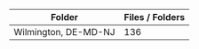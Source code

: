 | Folder               |   Files / Folders |
|----------------------|-------------------|
| Wilmington, DE-MD-NJ |               136 |